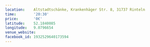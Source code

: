```yaml
---
location:    Altstadtschänke, Krankenhäger Str. 8, 31737 Rinteln
time:        '20:30'
price:       '0€'
latitude:    52.1840085
longitude:   9.0796654
venue_website: 
facebook_id: 1932529640173594
---
```

